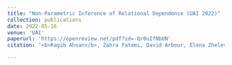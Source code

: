 ```yaml
---
title: "Non-Parametric Inference of Relational Dependence (UAI 2022)"
collection: publications
date: 2022-05-16
venue: 'UAI'
paperurl: 'https://openreview.net/pdf?id=-Qr0uIfNbUN'
citation: '<b>Ragib Ahsan</b>, Zahra Fatemi, David Arbour, Elena Zheleva. Proceedings of the 38th Conference on Uncertainty in Artificial Intelligence (2022)'

---
```

